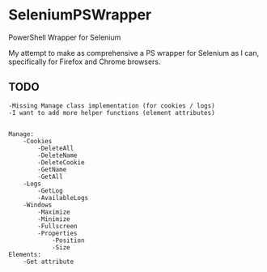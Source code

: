 # SeleniumPSWrapper
PowerShell Wrapper for Selenium

My attempt to make as comprehensive a PS wrapper for Selenium as I can, specifically for Firefox and Chrome browsers.

## TODO
    -Missing Manage class implementation (for cookies / logs)
    -I want to add more helper functions (element attributes)
        
        
    Manage:
        -Cookies
            -DeleteAll
            -DeleteName
            -DeleteCookie
            -GetName
            -GetAll
        -Logs
            -GetLog
            -AvailableLogs
        -Windows
            -Maximize
            -Minimize
            -Fullscreen
            -Properties
                -Position
                -Size
    Elements:
        -Get attribute